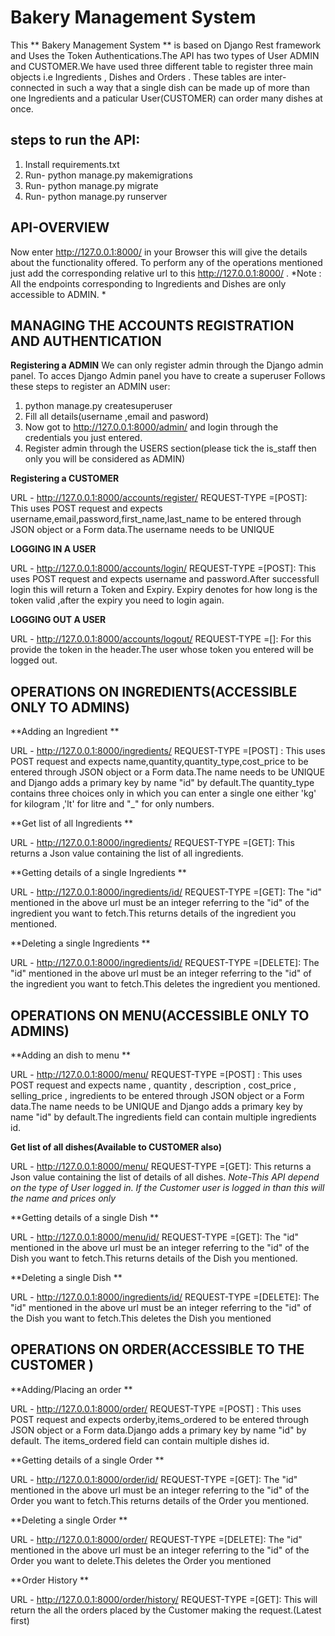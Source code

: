 # Bakery Management System

This ** Bakery Management System ** is based on Django Rest framework and Uses the Token Authentications.The API has two types of User 
ADMIN and CUSTOMER.We have used three different table to register three main objects i.e Ingredients , Dishes and Orders . These tables 
are inter-connected in such a way that a single dish can be made up of more than one Ingredients and a paticular User(CUSTOMER) can order
many dishes at once.

## steps to run the API:

1. Install requirements.txt 
2. Run- python manage.py makemigrations
3. Run- python manage.py migrate
4. Run- python manage.py runserver 



## API-OVERVIEW

Now enter http://127.0.0.1:8000/ in your Browser this will give the details about the functionality offered.
To perform any of the operations mentioned just add the corresponding relative url to this http://127.0.0.1:8000/ .
*Note : All the endpoints corresponding to Ingredients and Dishes are only accessible to ADMIN. *

## MANAGING THE ACCOUNTS REGISTRATION AND  AUTHENTICATION

**Registering a ADMIN**
We can only register admin through the Django admin panel. To acces Django Admin panel you have to create a superuser
Follows these steps to register an ADMIN user:
1. python manage.py createsuperuser
2. Fill all details(username ,email and pasword)
3. Now got to http://127.0.0.1:8000/admin/ and login through the credentials you just entered.
4. Register admin through the USERS section(please tick the is_staff then only you will be considered as ADMIN)



**Registering a CUSTOMER**

URL - http://127.0.0.1:8000/accounts/register/  REQUEST-TYPE =[POST]:
This uses POST request and expects username,email,password,first_name,last_name to be entered through JSON object or a Form data.The username needs to be UNIQUE


**LOGGING IN A USER**

URL - http://127.0.0.1:8000/accounts/login/  REQUEST-TYPE =[POST]:
This uses POST request and expects username and password.After successfull login this will return a Token and Expiry.
Expiry denotes for how long is the token valid ,after the expiry you need to login again.


**LOGGING OUT A USER** 

URL - http://127.0.0.1:8000/accounts/logout/  REQUEST-TYPE =[]:
For this provide the token in the header.The user whose token you entered will be logged out.

## OPERATIONS ON INGREDIENTS(ACCESSIBLE ONLY TO ADMINS)

**Adding an Ingredient **

URL - http://127.0.0.1:8000/ingredients/  REQUEST-TYPE =[POST] :
This uses POST request and expects name,quantity,quantity_type,cost_price to be entered through JSON object or a Form data.The name needs to be UNIQUE
and Django adds a primary key by name "id" by default.The quantity_type contains three choices only in which you can enter a single one either 'kg' for
kilogram ,'lt' for litre and "_" for only numbers.

**Get list of all Ingredients **

URL - http://127.0.0.1:8000/ingredients/   REQUEST-TYPE =[GET]:
This  returns a Json value containing the list of all ingredients.

**Getting details of a single Ingredients **

URL - http://127.0.0.1:8000/ingredients/id/ REQUEST-TYPE =[GET]:
The "id" mentioned in the above url must be an integer referring to the "id" of the ingredient you want to fetch.This returns details of the 
ingredient you mentioned.

**Deleting a single Ingredients **

URL - http://127.0.0.1:8000/ingredients/id/ REQUEST-TYPE =[DELETE]:
The "id" mentioned in the above url must be an integer referring to the "id" of the ingredient you want to fetch.This deletes the 
ingredient you mentioned.



## OPERATIONS ON MENU(ACCESSIBLE ONLY TO ADMINS)


**Adding an dish to menu **

URL - http://127.0.0.1:8000/menu/  REQUEST-TYPE =[POST] :
This uses POST request and expects name , quantity , description , cost_price , selling_price , ingredients to be entered through JSON object or a Form data.The name needs to be UNIQUE
and Django adds a primary key by name "id" by default.The ingredients field can contain multiple ingredients id.

**Get list of all dishes(Available to CUSTOMER also)**

URL - http://127.0.0.1:8000/menu/   REQUEST-TYPE =[GET]:
This  returns a Json value containing the list of details of all  dishes.
*Note-This API depend on the type of User logged in. If the Customer user is logged in than this will the name and prices only*

**Getting details of a single Dish **

URL - http://127.0.0.1:8000/menu/id/ REQUEST-TYPE =[GET]:
The "id" mentioned in the above url must be an integer referring to the "id" of the Dish you want to fetch.This returns details of the 
Dish you mentioned.

**Deleting a single Dish **

URL - http://127.0.0.1:8000/ingredients/id/ REQUEST-TYPE =[DELETE]:
The "id" mentioned in the above url must be an integer referring to the "id" of the Dish you want to fetch.This deletes the 
Dish you mentioned

## OPERATIONS ON ORDER(ACCESSIBLE TO THE CUSTOMER )


**Adding/Placing an order **

URL - http://127.0.0.1:8000/order/  REQUEST-TYPE =[POST] :
This uses POST request and expects orderby,items_ordered to be entered through JSON object or a Form data.Django adds a primary key by name "id" by default.
The items_ordered field can contain multiple dishes id.


**Getting details of a single Order **

URL - http://127.0.0.1:8000/order/id/ REQUEST-TYPE =[GET]:
The "id" mentioned in the above url must be an integer referring to the "id" of the Order you want to fetch.This returns details of the 
Order you mentioned.

**Deleting a single Order **

URL - http://127.0.0.1:8000/order/ REQUEST-TYPE =[DELETE]:
The "id" mentioned in the above url must be an integer referring to the "id" of the Order you want to delete.This deletes the 
Order you mentioned

**Order History **

URL - http://127.0.0.1:8000/order/history/ REQUEST-TYPE =[GET]:
This will return the all the orders placed by the Customer making the request.(Latest first) 



